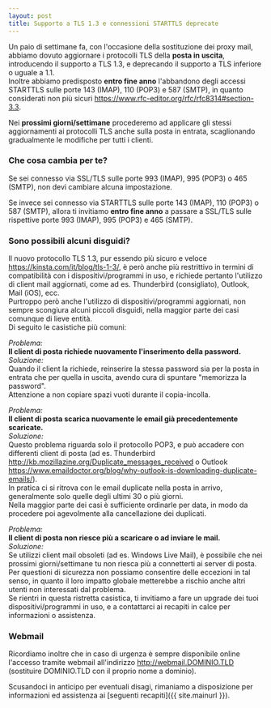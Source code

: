 ```yaml
---
layout: post
title: Supporto a TLS 1.3 e connessioni STARTTLS deprecate
---
```



Un paio di settimane fa, con l'occasione della sostituzione dei proxy mail, abbiamo dovuto aggiornare i protocolli TLS della **posta in uscita**, introducendo il supporto a TLS 1.3, e deprecando il supporto a TLS inferiore o uguale a 1.1.  
Inoltre abbiamo predisposto **entro fine anno** l'abbandono degli accessi STARTTLS sulle porte 143 (IMAP), 110 (POP3) e 587 (SMTP), in quanto considerati non più sicuri <a href="https://www.rfc-editor.org/rfc/rfc8314#section-3.3">https://www.rfc-editor.org/rfc/rfc8314#section-3.3</a>.

Nei **prossimi giorni/settimane** procederemo ad applicare gli stessi aggiornamenti ai protocolli TLS anche sulla posta in entrata, scaglionando gradualmente le modifiche per tutti i clienti.

### Che cosa cambia per te?

Se sei connesso via SSL/TLS sulle porte 993 (IMAP), 995 (POP3) o 465 (SMTP), non devi cambiare alcuna impostazione.

Se invece sei connesso via STARTTLS sulle porte 143 (IMAP), 110 (POP3) o 587 (SMTP), allora ti invitiamo **entro fine anno** a passare a SSL/TLS sulle rispettive porte 993 (IMAP), 995 (POP3) e 465 (SMTP).

### Sono possibili alcuni disguidi?

Il nuovo protocollo TLS 1.3, pur essendo più sicuro e veloce <a href="https://kinsta.com/it/blog/tls-1-3/">https://kinsta.com/it/blog/tls-1-3/</a>, è però anche più restrittivo in termini di compatibilità con i dispositivi/programmi in uso, e richiede pertanto l'utilizzo di client mail aggiornati, come ad es. Thunderbird (consigliato), Outlook, Mail (iOS), ecc.  
Purtroppo però anche l'utilizzo di dispositivi/programmi aggiornati, non sempre scongiura alcuni piccoli disguidi, nella maggior parte dei casi comunque di lieve entità.  
Di seguito le casistiche più comuni:

_Problema:_  
**Il client di posta richiede nuovamente l'inserimento della password.**  
_Soluzione:_  
Quando il client la richiede, reinserire la stessa password sia per la posta in entrata che per quella in uscita, avendo cura di spuntare "memorizza la password".  
Attenzione a non copiare spazi vuoti durante il copia-incolla.

_Problema:_  
**Il client di posta scarica nuovamente le email già precedentemente scaricate.**  
_Soluzione:_  
Questo problema riguarda solo il protocollo POP3, e può accadere con differenti client di posta (ad es. Thunderbird <a href="http://kb.mozillazine.org/Duplicate_messages_received">http://kb.mozillazine.org/Duplicate_messages_received</a> o Outlook <a href="https://www.emaildoctor.org/blog/why-outlook-is-downloading-duplicate-emails/">https://www.emaildoctor.org/blog/why-outlook-is-downloading-duplicate-emails/</a>).  
In pratica ci si ritrova con le email duplicate nella posta in arrivo, generalmente solo quelle degli ultimi 30 o più giorni.  
Nella maggior parte dei casi è sufficiente ordinarle per data, in modo da procedere poi agevolmente alla cancellazione dei duplicati.

_Problema:_  
**Il client di posta non riesce più a scaricare o ad inviare le mail.**  
_Soluzione:_  
Se utilizzi client mail obsoleti (ad es. Windows Live Mail), è possibile che nei prossimi giorni/settimane tu non riesca più a connetterti ai server di posta.  
Per questioni di sicurezza non possiamo consentire delle eccezioni in tal senso, in quanto il loro impatto globale metterebbe a rischio anche altri utenti non interessati dal problema.  
Se rientri in questa ristretta casistica, ti invitiamo a fare un upgrade dei tuoi dispositivi/programmi in uso, e a contattarci ai recapiti in calce per informazioni o assistenza.

### Webmail

Ricordiamo inoltre che in caso di urgenza è sempre disponibile online l'accesso tramite webmail all'indirizzo http://webmail.DOMINIO.TLD (sostituire DOMINIO.TLD con il proprio nome a dominio).

Scusandoci in anticipo per eventuali disagi, rimaniamo a disposizione per informazioni ed assistenza ai [seguenti recapiti]({{ site.mainurl }}).
